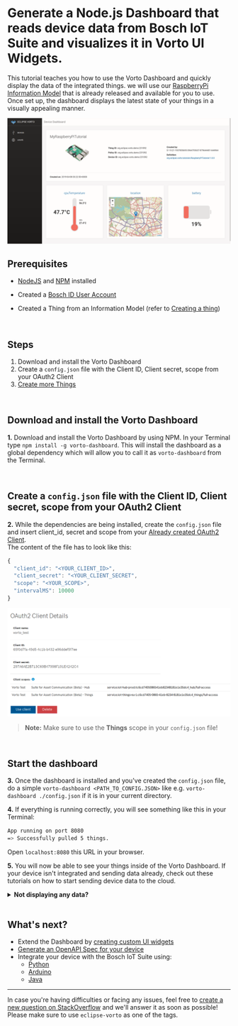 # Generate a Node.js Dashboard that reads device data from Bosch IoT Suite and visualizes it in Vorto UI Widgets.

This tutorial teaches you how to use the Vorto Dashboard and quickly display the data of the integrated things.
we will use our [RaspberryPi Information Model](https://vorto.eclipseprojects.io/#/details/org.eclipse.vorto.tutorials:RaspberryPi:1.0.0) that is already released and available for you to use.
Once set up, the dashboard displays the latest state of your things in a visually appealing manner.

![deviceDashboard](https://github.com/timgrossmann/vorto-dashboard/blob/master/assets/deviceDashboard.png)

## Prerequisites
- [NodeJS](https://nodejs.org/en/download/) and [NPM](https://www.npmjs.com/get-npm) installed

- Created a [Bosch ID User Account](https://accounts.bosch-iot-suite.com)

- Created a Thing from an Information Model (refer to [Creating a thing](./create_thing.md))

<br />

## Steps
1. Download and install the Vorto Dashboard
1. Create a `config.json` file with the Client ID, Client secret, scope from your OAuth2 Client
1. [Create more Things](./create_thing.md)

<br />

## Download and install the Vorto Dashboard
**1.** Download and install the Vorto Dashboard by using NPM. In your Terminal type `npm install -g vorto-dashboard`. 
This will install the dashboard as a global dependency which will allow you to call it as `vorto-dashboard` from the Terminal. 

<br />

## Create a `config.json` file with the Client ID, Client secret, scope from your OAuth2 Client
**2.** While the dependencies are being installed, create the `config.json` file and insert client_id, secret and scope from your [Already created OAuth2 Client](https://accounts.bosch-iot-suite.com/oauth2-clients).   
The content of the file has to look like this:

```js
{
  "client_id": "<YOUR_CLIENT_ID>",
  "client_secret": "<YOUR_CLIENT_SECRET",
  "scope": "<YOUR_SCOPE>",
  "intervalMS": 10000
}
```

![oauth client config](../images/tutorials/vorto_dashboard/oauth_client_details.png)

> **Note:** Make sure to use the **Things** scope in your `config.json` file! 

<br />

## Start the dashboard

**3.** Once the dashboard is installed and you've created the `config.json` file, do a simple `vorto-dashboard <PATH_TO_CONFIG.JSON>` like e.g. `vorto-dashboard ./config.json` if it is in your current directory.

**4.** If everything is running correctly, you will see something like this in your Terminal:
```bash
App running on port 8080
=> Successfully pulled 5 things.
```
Open `localhost:8080` this URL in your browser.


**5.** You will now be able to see your things inside of the Vorto Dashboard.
If your device isn't integrated and sending data already, check out these tutorials on how to start sending device data to the cloud.

<details>
    <summary>
        <b>
            Not displaying any data?
        </b>
    </summary> 

#### Reset the Bridge (Connection of the Asset Communication Package)
Switch back to the tutorial about [integrating a device](./mqtt-python.md) and double check that data is being sent.

If you see the sensor data being sent as shown in the `Publish Payload:...` but you still can't see any changes in the Dashboard or SwaggerUI API when retrieving the current state of the Thing, the connection between Hub and Things might have corrupted at some point.

This is simple to solve. This so called "Bridge" is created by default one subscribing to the Asset Communication.
1. Head over to your [Subscriptions page](https://accounts.bosch-iot-suite.com/subscriptions/) and click on the **Go to Dashboard** button of your Asset Communication Subscription.

2. On the newly opened tab, click on the **Connection** tab that will display all the connections you've set up.
By default there will be a **Telemetry Bosch IoT Hub** connection.

> **Note** that if there is a problem, you will see a triangle with an exclamation mark inside that indicates some failed connection.

3. Click on the connection and hit the **Close connection** button. Wait until the connection is closed.

4. Once the connection was closed, re-open it by clicking the **Open connection** button.

5. After the connection has been re-established, **restart your sensor data sending script** and observe.

</details>

<br />

## What's next?
- Extend the Dashboard by [creating custom UI widgets](https://github.com/eclipse/vorto-examples/blob/master/vorto-dashboard/extending.md)
- [Generate an OpenAPI Spec for your device](create_openapi.md)
- Integrate your device with the Bosch IoT Suite using:
  - [Python](./mqtt-python.md)
  - [Arduino](./connect_esp8266.md)
  - [Java](./connect_javadevice.md)
  
---

In case you're having difficulties or facing any issues, feel free to [create a new question on StackOverflow](https://stackoverflow.com/questions/ask?tags=eclipse-vorto) and we'll answer it as soon as possible!   
Please make sure to use `eclipse-vorto` as one of the tags. 
